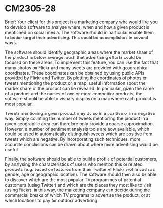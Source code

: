 # CM2305-28

Brief:
Your client for this project is a marketing company who would like you to develop software
to analyse where, when and how a given product is mentioned on social media. The
software should in particular enable them to better target their advertising. This could be
accomplished in several ways.

The software should identify geographic areas where the market share of the product is
below average, such that advertising efforts could be focused on these areas. To
implement this feature, you can use the fact that many photos on Flickr and many tweets
are provided with geographical coordinates. These coordinates can be obtained by using
public APIs provided by Flickr and Twitter. By plotting the coordinates of photos or tweets
mentioning the product on a map, useful information about the market share of the product
can be revealed. In particular, given the name of a product and the names of one or more
competitor products, the software should be able to visually display on a map where each
product is most popular.

Tweets mentioning a given product may do so in a positive or in a negative way. Simply
counting the number of tweets mentioning the product in a given geographic area can
therefore only provide a coarse approximation. However, a number of sentiment analysis
tools are now available, which could be used to automatically distinguish tweets which are
positive from tweets which are negative. By incorporating such techniques, more accurate
conclusions can be drawn about where more advertising would be useful.

Finally, the software should be able to build a profile of potential customers, by analysing
the characteristics of users who mention this or related products (e.g. based on features
from their Twitter of Flickr profile such as gender, age or geographic location). The
software should then also be able to discover which are the most popular TV programmes
of potential customers (using Twitter) and which are the places they most like to visit
(using Flickr). In this way, the marketing company can decide during the commercial
breaks of which TV programs to advertise the product, or at which locations to pay for
outdoor advertising.
